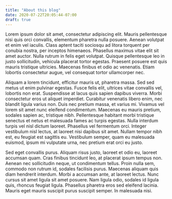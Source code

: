 ```yaml
---
title: "About this blog"
date: 2020-07-22T20:05:44-07:00
draft: true
---
```


Lorem ipsum dolor sit amet, consectetur adipiscing elit. Mauris pellentesque nisi quis orci convallis,
elementum pharetra nulla posuere. Aenean volutpat et enim vel iaculis. Class aptent taciti sociosqu ad litora
torquent per conubia nostra, per inceptos himenaeos. Phasellus maximus vitae elit sit amet auctor. Nulla
rutrum in felis eget volutpat. Quisque pellentesque leo in justo sollicitudin, vehicula placerat tortor
egestas. Praesent posuere est quis mauris tristique ultricies. Maecenas finibus et odio ac venenatis. Etiam
lobortis consectetur augue, vel consequat tortor ullamcorper nec.

Aliquam a lorem tincidunt, efficitur mauris ut, pharetra massa. Sed sed metus ut enim pulvinar egestas. Fusce
felis elit, ultrices vitae convallis vel, lobortis non erat. Suspendisse at lacus quis sapien dapibus viverra.
Morbi consectetur eros ut aliquet imperdiet. Curabitur venenatis libero enim, nec blandit ligula varius non.
Duis nec pretium massa, et varius mi. Vivamus vel lorem sit amet nunc eleifend condimentum. Maecenas eu mauris
pretium, sodales sapien ac, tristique nibh. Pellentesque habitant morbi tristique senectus et netus et
malesuada fames ac turpis egestas. Nulla interdum turpis vel nisl dictum laoreet. Phasellus vel fermentum
orci. Integer vestibulum nisl lectus, at laoreet nisi dapibus sit amet. Nullam tempor nibh est, eu feugiat est
sagittis eu. Vestibulum semper, quam eu malesuada euismod, ipsum mi vulputate urna, nec pretium erat orci eu
justo.

Sed eget convallis purus. Aliquam risus justo, laoreet et odio eu, laoreet accumsan quam. Cras finibus
tincidunt leo, at placerat ipsum tempus non. Aenean nec sollicitudin neque, ut condimentum tellus. Proin nulla
sem, commodo non rutrum id, sodales facilisis purus. Maecenas aliquam quis diam hendrerit interdum. Morbi a
accumsan ante, at laoreet lectus. Nunc cursus sit amet ligula sit amet posuere. Nam ligula odio, sodales id
ligula quis, rhoncus feugiat ligula. Phasellus pharetra eros sed eleifend lacinia. Mauris eget mauris suscipit
purus suscipit semper. In malesuada nisi.